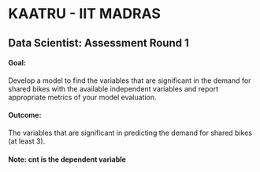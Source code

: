 # KAATRU - IIT MADRAS

## Data Scientist: Assessment Round 1

#### Goal:

Develop a model to find the variables that are significant in the demand for shared bikes with the available independent variables and report appropriate metrics of your model evaluation.

#### Outcome:

The variables that are significant in predicting the demand for shared bikes (at least 3).

#### Note:  cnt is the dependent variable
